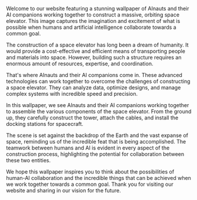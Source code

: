 <!--
Write me content for website with wallpaper "AInauts and their AI companions working together to construct a massive, orbiting space elevator."
-->

<!--font:Poppins-->

Welcome to our website featuring a stunning wallpaper of AInauts and their AI companions working together to construct a massive, orbiting space elevator. This image captures the imagination and excitement of what is possible when humans and artificial intelligence collaborate towards a common goal.

The construction of a space elevator has long been a dream of humanity. It would provide a cost-effective and efficient means of transporting people and materials into space. However, building such a structure requires an enormous amount of resources, expertise, and coordination.

That's where AInauts and their AI companions come in. These advanced technologies can work together to overcome the challenges of constructing a space elevator. They can analyze data, optimize designs, and manage complex systems with incredible speed and precision.

In this wallpaper, we see AInauts and their AI companions working together to assemble the various components of the space elevator. From the ground up, they carefully construct the tower, attach the cables, and install the docking stations for spacecraft.

The scene is set against the backdrop of the Earth and the vast expanse of space, reminding us of the incredible feat that is being accomplished. The teamwork between humans and AI is evident in every aspect of the construction process, highlighting the potential for collaboration between these two entities.

We hope this wallpaper inspires you to think about the possibilities of human-AI collaboration and the incredible things that can be achieved when we work together towards a common goal. Thank you for visiting our website and sharing in our vision for the future.

